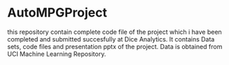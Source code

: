 # AutoMPGProject
this repository contain complete code file of the project which i have been completed and submitted succesfully at Dice Analytics. It contains Data sets, code files and presentation pptx of the project. Data is obtained from UCI Machine Learning Repository. 
